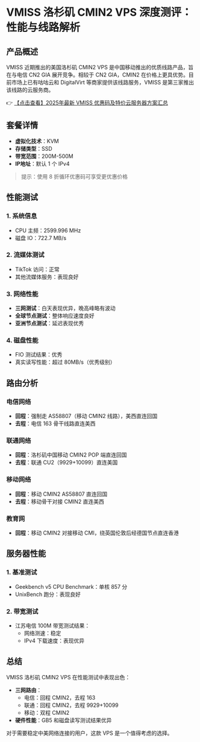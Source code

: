 # VMISS 洛杉矶 CMIN2 VPS 深度测评：性能与线路解析

## 产品概述

VMISS 近期推出的美国洛杉矶 CMIN2 VPS 是中国移动推出的优质线路产品，旨在与电信 CN2 GIA 展开竞争。相较于 CN2 GIA，CMIN2 在价格上更具优势。目前市场上已有咕咕云和 DigitalVirt 等商家提供该线路服务，VMISS 是第三家推出该线路的云服务商。

👉 [【点击查看】2025年最新 VMISS 优惠码及特价云服务器方案汇总](https://bit.ly/Vmiss)

## 套餐详情

- **虚拟化技术**：KVM
- **存储类型**：SSD
- **带宽范围**：200M-500M
- **IP地址**：默认 1 个 IPv4

> 提示：使用 8 折循环优惠码可享受更优惠价格

## 性能测试

### 1. 系统信息
- CPU 主频：2599.996 MHz
- 磁盘 IO：722.7 MB/s

### 2. 流媒体测试
- TikTok 访问：正常
- 其他流媒体服务：表现良好

### 3. 网络性能
- **三网测试**：白天表现优异，晚高峰略有波动
- **全球节点测试**：整体响应速度良好
- **亚洲节点测试**：延迟表现优秀

### 4. 磁盘性能
- FIO 测试结果：优秀
- 真实读写性能：超过 80MB/s（优秀级别）

## 路由分析

### 电信网络
- **回程**：强制走 AS58807（移动 CMIN2 线路），美西直连回国
- **去程**：电信 163 骨干线路直连美西

### 联通网络
- **回程**：洛杉矶中国移动 CMIN2 POP 端直连回国
- **去程**：联通 CU2（9929+10099）直连美国

### 移动网络
- **回程**：移动 CMIN2 AS58807 直连回国
- **去程**：移动骨干对接 CMIN2 直连美西

### 教育网
- **回程**：移动 CMIN2 对接移动 CMI，绕英国伦敦后经德国节点直连香港

## 服务器性能

### 1. 基准测试
- Geekbench v5 CPU Benchmark：单核 857 分
- UnixBench 跑分：表现良好

### 2. 带宽测试
- 江苏电信 100M 带宽测试结果：
  - 网络测速：稳定
  - IPv4 下载速度：表现优异

## 总结

VMISS 洛杉矶 CMIN2 VPS 在性能测试中表现出色：
- **三网路由**：
  - 电信：回程 CMIN2，去程 163
  - 联通：回程 CMIN2，去程 9929+10099
  - 移动：双程 CMIN2
- **硬件性能**：GB5 和磁盘读写测试结果优异

对于需要稳定中美网络连接的用户，这款 VPS 是一个值得考虑的选择。